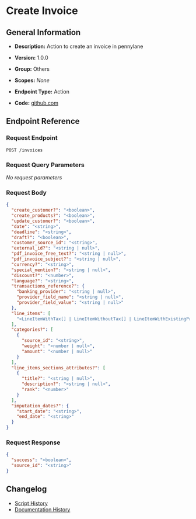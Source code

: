 <!-- BEGIN GENERATED CONTENT -->
# Create Invoice

## General Information

- **Description:** Action to create an invoice in pennylane

- **Version:** 1.0.0
- **Group:** Others
- **Scopes:** _None_
- **Endpoint Type:** Action
- **Code:** [github.com](https://github.com/NangoHQ/integration-templates/tree/main/integrations/pennylane/actions/create-invoice.ts)


## Endpoint Reference

### Request Endpoint

`POST /invoices`

### Request Query Parameters

_No request parameters_

### Request Body

```json
{
  "create_customer?": "<boolean>",
  "create_products?": "<boolean>",
  "update_customer?": "<boolean>",
  "date": "<string>",
  "deadline": "<string>",
  "draft?": "<boolean>",
  "customer_source_id": "<string>",
  "external_id?": "<string | null>",
  "pdf_invoice_free_text?": "<string | null>",
  "pdf_invoice_subject?": "<string | null>",
  "currency?": "<string>",
  "special_mention?": "<string | null>",
  "discount?": "<number>",
  "language?": "<string>",
  "transactions_reference?": {
    "banking_provider": "<string | null>",
    "provider_field_name": "<string | null>",
    "provider_field_value": "<string | null>"
  },
  "line_items": [
    "<LineItemWithTax[] | LineItemWithoutTax[] | LineItemWithExistingProduct>"
  ],
  "categories?": [
    {
      "source_id": "<string>",
      "weight": "<number | null>",
      "amount": "<number | null>"
    }
  ],
  "line_items_sections_attributes?": [
    {
      "title?": "<string | null>",
      "description?": "<string | null>",
      "rank": "<number>"
    }
  ],
  "imputation_dates?": {
    "start_date": "<string>",
    "end_date": "<string>"
  }
}
```

### Request Response

```json
{
  "success": "<boolean>",
  "source_id": "<string>"
}
```

## Changelog

- [Script History](https://github.com/NangoHQ/integration-templates/commits/main/integrations/pennylane/actions/create-invoice.ts)
- [Documentation History](https://github.com/NangoHQ/integration-templates/commits/main/integrations/pennylane/actions/create-invoice.md)

<!-- END  GENERATED CONTENT -->


